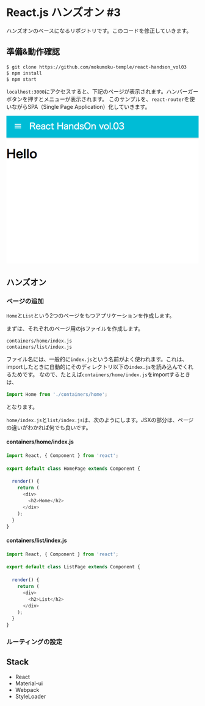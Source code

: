 # React.js ハンズオン #3

ハンズオンのベースになるリポジトリです。このコードを修正していきます。

## 準備&動作確認

```
$ git clone https://github.com/mokumoku-temple/react-handson_vol03
$ npm install
$ npm start
```

`localhost:3000`にアクセスすると、下記のページが表示されます。ハンバーガーボタンを押すとメニューが表示されます。
このサンプルを、`react-router`を使いながらSPA（Single Page Application）化していきます。

![](./images/01.png)

## ハンズオン
### ページの追加
`Home`と`List`という2つのページをもつアプリケーションを作成します。

まずは、それぞれのページ用のjsファイルを作成します。

```
containers/home/index.js
containers/list/index.js
```

ファイル名には、一般的に`index.js`という名前がよく使われます。これは、importしたときに自動的にそのディレクトリ以下の`index.js`を読み込んでくれるためです。
なので、たとえば`containers/home/index.js`をimportするときは、

```js
import Home from './containers/home';
```

となります。

`home/index.js`と`list/index.js`は、次のようにします。JSXの部分は、ページの違いがわかれば何でも良いです。

#### containers/home/index.js

```js
import React, { Component } from 'react';

export default class HomePage extends Component {

  render() {
    return (
      <div>
        <h2>Home</h2>
      </div>
    );
  }
}
```

#### containers/list/index.js

```js
import React, { Component } from 'react';

export default class ListPage extends Component {

  render() {
    return (
      <div>
        <h2>List</h2>
      </div>
    );
  }
}
```


### ルーティングの設定


## Stack

* React
* Material-ui
* Webpack
* StyleLoader
